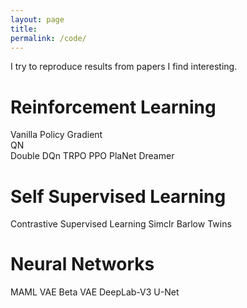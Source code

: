 ```yaml
---
layout: page
title: 
permalink: /code/
---
```


I try to reproduce results from papers I find interesting. 


<h1> Reinforcement Learning </h1>
Vanilla Policy Gradient </br>
QN </br>
Double DQn
TRPO
PPO
PlaNet
Dreamer


<h1> Self Supervised Learning </h1>

Contrastive Supervised Learning
Simclr
Barlow Twins



<h1> Neural Networks </h1>
MAML
VAE
Beta VAE
DeepLab-V3
U-Net


